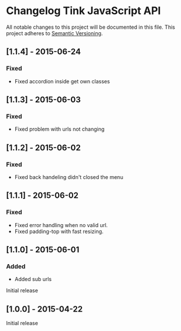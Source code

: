 # Changelog Tink JavaScript API

All notable changes to this project will be documented in this file.
This project adheres to [Semantic Versioning](http://semver.org/).

<!--
## [Unreleased] - [unreleased]

### Added
### Changed
### Deprecated
### Removed
### Fixed
### Security
-->
## [1.1.4] - 2015-06-24

### Fixed
- Fixed accordion inside get own classes

## [1.1.3] - 2015-06-03

### Fixed
- Fixed problem with urls not changing

## [1.1.2] - 2015-06-02

### Fixed
- Fixed back handeling didn't closed the menu

## [1.1.1] - 2015-06-02

### Fixed
- Fixed error handling when no valid url.
- Fixed padding-top with fast resizing.

## [1.1.0] - 2015-06-01

### Added
- Added sub urls

Initial release

## [1.0.0] - 2015-04-22

Initial release
